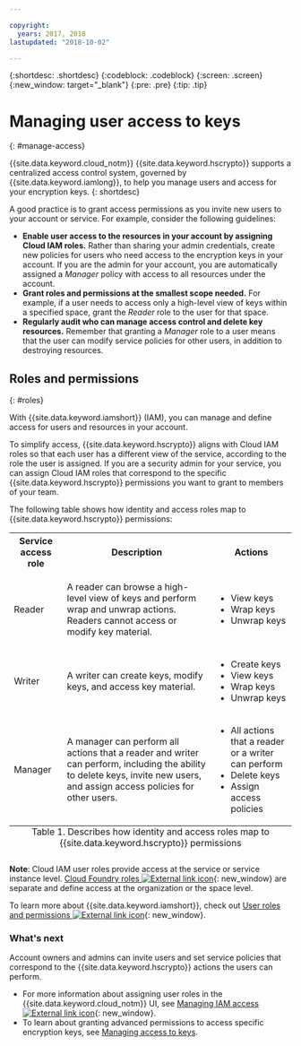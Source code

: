 ```yaml
---

copyright:
  years: 2017, 2018
lastupdated: "2018-10-02"

---
```


{:shortdesc: .shortdesc}
{:codeblock: .codeblock}
{:screen: .screen}
{:new_window: target="_blank"}
{:pre: .pre}
{:tip: .tip}

# Managing user access to keys
{: #manage-access}

{{site.data.keyword.cloud_notm}} {{site.data.keyword.hscrypto}} supports a centralized access control system, governed by {{site.data.keyword.iamlong}}, to help you manage users and access for your encryption keys.
{: shortdesc}

A good practice is to grant access permissions as you invite new users to your account or service. For example, consider the following guidelines:

- **Enable user access to the resources in your account by assigning Cloud IAM roles.**
    Rather than sharing your admin credentials, create new policies for users who need access to the encryption keys in your account. If you are the admin for your account, you are automatically assigned a _Manager_ policy with access to all resources under the account.
- **Grant roles and permissions at the smallest scope needed.**
    For example, if a user needs to access only a high-level view of keys within a specified space, grant the _Reader_ role to the user for that space.
- **Regularly audit who can manage access control and delete key resources.**
    Remember that granting a _Manager_ role to a user means that the user can modify service policies for other users, in addition to destroying resources.

## Roles and permissions
{: #roles}

With {{site.data.keyword.iamshort}} (IAM), you can manage and define access for users and resources in your account.

To simplify access, {{site.data.keyword.hscrypto}} aligns with Cloud IAM roles so that each user has a different view of the service, according to the role the user is assigned. If you are a security admin for your service, you can assign Cloud IAM roles that correspond to the specific {{site.data.keyword.hscrypto}} permissions you want to grant to members of your team.

The following table shows how identity and access roles map to {{site.data.keyword.hscrypto}} permissions:
<table>
  <tr>
    <th>Service access role</th>
    <th>Description</th>
    <th>Actions</th>
  </tr>
  <tr>
    <td><p>Reader</p></td>
    <td><p>A reader can browse a high-level view of keys and perform wrap and unwrap actions. Readers cannot access or modify key material.</p></td>
    <td>
      <p>
        <ul>
          <li>View keys</li>
          <li>Wrap keys</li>
          <li>Unwrap keys</li>
        </ul>
      </p>
    </td>
  </tr>
  <tr>
    <td><p>Writer</p></td>
    <td><p>A writer can create keys, modify keys, and access key material.</p></td>
    <td>
      <p>
        <ul>
          <li>Create keys</li>
          <li>View keys</li>
          <li>Wrap keys</li>
          <li>Unwrap keys</li>
        </ul>
      </p>
    </td>
  </tr>
  <tr>
    <td><p>Manager</p></td>
    <td><p>A manager can perform all actions that a reader and writer can perform, including the ability to delete keys, invite new users, and assign access policies for other users.</p></td>
    <td>
      <p>
        <ul>
          <li>All actions that a reader or a writer can perform</li>
          <li>Delete keys</li>
          <li>Assign access policies</li>
        </ul>
      </p>
    </td>
  </tr>
  <caption style="caption-side:bottom;">Table 1. Describes how identity and access roles map to {{site.data.keyword.hscrypto}} permissions</caption>
</table>

**Note**: Cloud IAM user roles provide access at the service or service instance level. [Cloud Foundry roles ![External link icon](../../icons/launch-glyph.svg "External link icon")](/docs/iam/cfaccess.html){: new_window} are separate and define access at the organization or the space level.

To learn more about {{site.data.keyword.iamshort}}, check out [User roles and permissions ![External link icon](../../icons/launch-glyph.svg "External link icon")](/docs/iam/users_roles.html#userroles){: new_window}.

### What's next

Account owners and admins can invite users and set service policies that correspond to the {{site.data.keyword.hscrypto}} actions the users can perform.

- For more information about assigning user roles in the {{site.data.keyword.cloud_notm}} UI, see [Managing IAM access ![External link icon](../../icons/launch-glyph.svg "External link icon")](/docs/iam/mngiam.html){: new_window}.
- To learn about granting advanced permissions to access specific encryption keys, see [Managing access to keys](/docs/services/hs-crypto/manage-access-api.html).

